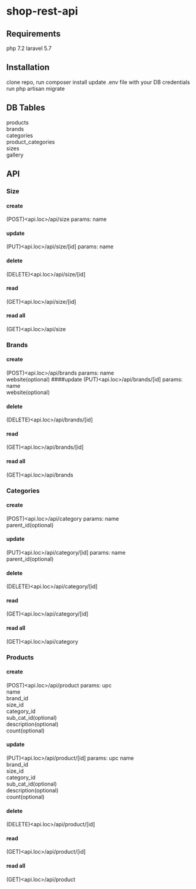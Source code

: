 # shop-rest-api

## Requirements
php 7.2
laravel 5.7

## Installation

clone repo,
run composer install
update .env file with your DB credentials
run php artisan migrate

## DB Tables
products <br >
brands<br >
categories<br >
product_categories<br >
sizes<br >
gallery<br >

## API
### Size
#### create
(POST)<api.loc>/api/size
params: 
    name
#### update
(PUT)<api.loc>/api/size/[id]
params: 
    name
#### delete
(DELETE)<api.loc>/api/size/[id]
#### read
(GET)<api.loc>/api/size/[id]
#### read all
(GET)<api.loc>/api/size

### Brands
#### create
(POST)<api.loc>/api/brands
params: 
    name<br >
    website(optional)
####update
(PUT)<api.loc>/api/brands/[id]
params: 
    name<br >
    website(optional)
#### delete
(DELETE)<api.loc>/api/brands/[id]
#### read
(GET)<api.loc>/api/brands/[id]
#### read all
(GET)<api.loc>/api/brands

### Categories
#### create
(POST)<api.loc>/api/category
params: 
    name<br >
    parent_id(optional)
#### update
(PUT)<api.loc>/api/category/[id]
params: 
    name<br >
    parent_id(optional)
#### delete
(DELETE)<api.loc>/api/category/[id]
#### read
(GET)<api.loc>/api/category/[id]
#### read all
(GET)<api.loc>/api/category


### Products
#### create
(POST)<api.loc>/api/product
params: 
    upc<br >
    name<br >
    brand_id<br >
    size_id<br >
    category_id<br >
    sub_cat_id(optional)<br >
    description(optional)<br >
    count(optional)<br >
#### update
(PUT)<api.loc>/api/product/[id]
params: 
    upc
        name<br >
        brand_id<br >
        size_id<br >
        category_id<br >
        sub_cat_id(optional)<br >
        description(optional)<br >
        count(optional)<br >
#### delete
(DELETE)<api.loc>/api/product/[id]
#### read
(GET)<api.loc>/api/product/[id]
#### read all
(GET)<api.loc>/api/product